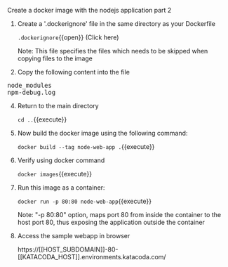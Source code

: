 Create a docker image with the nodejs application part 2

1. Create a '.dockerignore' file in the same directory as your Dockerfile
    
    `.dockerignore`{{open}} (Click here)
    
    Note: This file specifies the files which needs to be skipped when copying files to the image
    
2. Copy the following content into the file

<pre class="file" data-target="clipboard">
node_modules
npm-debug.log
</pre>

4. Return to the main directory
    
    `cd ..`{{execute}}
    
3. Now build the docker image using the following command:

    `docker build --tag node-web-app .`{{execute}}

4. Verify using docker command
    
    `docker images`{{execute}}

5. Run this image as a container:

    `docker run -p 80:80 node-web-app`{{execute}}
    
    Note: "-p 80:80" option, maps port 80 from inside the container to the host port 80, thus exposing the application outside the container
    
6. Access the sample webapp in browser

    https://[[HOST_SUBDOMAIN]]-80-[[KATACODA_HOST]].environments.katacoda.com/
